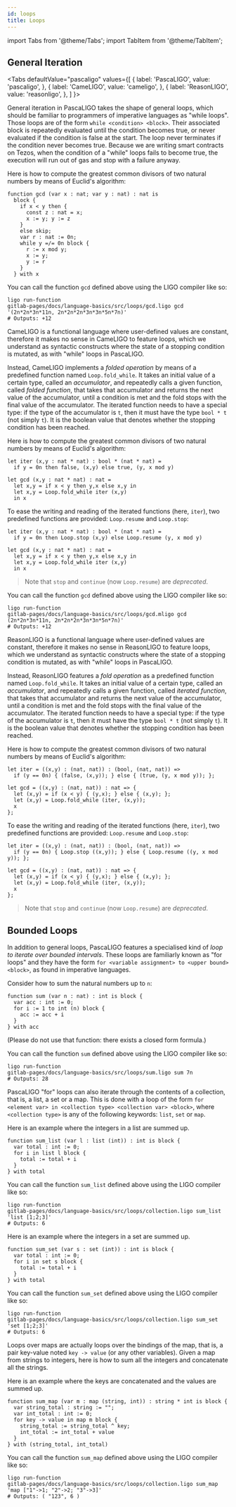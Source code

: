 ```yaml
---
id: loops
title: Loops
---
```


import Tabs from '@theme/Tabs';
import TabItem from '@theme/TabItem';

## General Iteration

<Tabs
  defaultValue="pascaligo"
  values={[
    { label: 'PascaLIGO', value: 'pascaligo', },
    { label: 'CameLIGO', value: 'cameligo', },
    { label: 'ReasonLIGO', value: 'reasonligo', },
  ]
}>

<TabItem value="pascaligo">

General iteration in PascaLIGO takes the shape of general loops, which
should be familiar to programmers of imperative languages as "while
loops". Those loops are of the form `while <condition> <block>`. Their
associated block is repeatedly evaluated until the condition becomes
true, or never evaluated if the condition is false at the start. The
loop never terminates if the condition never becomes true. Because we
are writing smart contracts on Tezos, when the condition of a "while"
loops fails to become true, the execution will run out of gas and stop
with a failure anyway.

Here is how to compute the greatest common divisors of two natural
numbers by means of Euclid's algorithm:

```pascaligo group=a
function gcd (var x : nat; var y : nat) : nat is
  block {
    if x < y then {
      const z : nat = x;
      x := y; y := z
    }
    else skip;
    var r : nat := 0n;
    while y =/= 0n block {
      r := x mod y;
      x := y;
      y := r
    }
  } with x
```

You can call the function `gcd` defined above using the LIGO compiler
like so:
```shell
ligo run-function
gitlab-pages/docs/language-basics/src/loops/gcd.ligo gcd '(2n*2n*3n*11n, 2n*2n*2n*3n*3n*5n*7n)'
# Outputs: +12
```

</TabItem>
<TabItem value="cameligo">

CameLIGO is a functional language where user-defined values are
constant, therefore it makes no sense in CameLIGO to feature loops,
which we understand as syntactic constructs where the state of a
stopping condition is mutated, as with "while" loops in PascaLIGO.

Instead, CameLIGO implements a *folded operation* by means of a
predefined function named `Loop.fold_while`. It takes an initial value
of a certain type, called an *accumulator*, and repeatedly calls a
given function, called *folded function*, that takes that
accumulator and returns the next value of the accumulator, until a
condition is met and the fold stops with the final value of the
accumulator. The iterated function needs to have a special type: if
the type of the accumulator is `t`, then it must have the type `bool *
t` (not simply `t`). It is the boolean value that denotes whether the
stopping condition has been reached.

Here is how to compute the greatest common divisors of two natural
numbers by means of Euclid's algorithm:

```cameligo group=a
let iter (x,y : nat * nat) : bool * (nat * nat) =
  if y = 0n then false, (x,y) else true, (y, x mod y)

let gcd (x,y : nat * nat) : nat =
  let x,y = if x < y then y,x else x,y in
  let x,y = Loop.fold_while iter (x,y)
  in x
```

To ease the writing and reading of the iterated functions (here,
`iter`), two predefined functions are provided: `Loop.resume` and
`Loop.stop`:

```cameligo group=a
let iter (x,y : nat * nat) : bool * (nat * nat) =
  if y = 0n then Loop.stop (x,y) else Loop.resume (y, x mod y)

let gcd (x,y : nat * nat) : nat =
  let x,y = if x < y then y,x else x,y in
  let x,y = Loop.fold_while iter (x,y)
  in x
```

> Note that `stop` and `continue` (now `Loop.resume`) are
> *deprecated*.

You can call the function `gcd` defined above using the LIGO compiler
like so:
```shell
ligo run-function
gitlab-pages/docs/language-basics/src/loops/gcd.mligo gcd (2n*2n*3n*11n, 2n*2n*2n*3n*3n*5n*7n)'
# Outputs: +12
```

</TabItem>
<TabItem value="reasonligo">

ReasonLIGO is a functional language where user-defined values are
constant, therefore it makes no sense in ReasonLIGO to feature loops,
which we understand as syntactic constructs where the state of a
stopping condition is mutated, as with "while" loops in PascaLIGO.

Instead, ReasonLIGO features a *fold operation* as a predefined
function named `Loop.fold_while`. It takes an initial value of a
certain type, called an *accumulator*, and repeatedly calls a given
function, called *iterated function*, that takes that accumulator and
returns the next value of the accumulator, until a condition is met
and the fold stops with the final value of the accumulator. The
iterated function needs to have a special type: if the type of the
accumulator is `t`, then it must have the type `bool * t` (not simply
`t`). It is the boolean value that denotes whether the stopping
condition has been reached.

Here is how to compute the greatest common divisors of two natural
numbers by means of Euclid's algorithm:

```reasonligo group=a
let iter = ((x,y) : (nat, nat)) : (bool, (nat, nat)) =>
  if (y == 0n) { (false, (x,y)); } else { (true, (y, x mod y)); };

let gcd = ((x,y) : (nat, nat)) : nat => {
  let (x,y) = if (x < y) { (y,x); } else { (x,y); };
  let (x,y) = Loop.fold_while (iter, (x,y));
  x
};
```

To ease the writing and reading of the iterated functions (here,
`iter`), two predefined functions are provided: `Loop.resume` and
`Loop.stop`:

```reasonligo group=b
let iter = ((x,y) : (nat, nat)) : (bool, (nat, nat)) =>
  if (y == 0n) { Loop.stop ((x,y)); } else { Loop.resume ((y, x mod y)); };

let gcd = ((x,y) : (nat, nat)) : nat => {
  let (x,y) = if (x < y) { (y,x); } else { (x,y); };
  let (x,y) = Loop.fold_while (iter, (x,y));
  x
};
```

> Note that `stop` and `continue` (now `Loop.resume`) are
> *deprecated*.

</TabItem>
</Tabs>

## Bounded Loops

In addition to general loops, PascaLIGO features a specialised kind of
*loop to iterate over bounded intervals*. These loops are familiarly
known as "for loops" and they have the form `for <variable assignment>
to <upper bound> <block>`, as found in imperative languages.

Consider how to sum the natural numbers up to `n`:

```pascaligo group=c
function sum (var n : nat) : int is block {
  var acc : int := 0;
  for i := 1 to int (n) block {
    acc := acc + i
  }
} with acc
```

(Please do not use that function: there exists a closed form formula.)

You can call the function `sum` defined above using the LIGO compiler
like so:
```shell
ligo run-function
gitlab-pages/docs/language-basics/src/loops/sum.ligo sum 7n
# Outputs: 28
```

PascaLIGO "for" loops can also iterate through the contents of a
collection, that is, a list, a set or a map. This is done with a loop
of the form `for <element var> in <collection type> <collection var> <block>`, 
where `<collection type>` is any of the following keywords:
`list`, `set` or `map`.

Here is an example where the integers in a list are summed up.

```pascaligo group=d
function sum_list (var l : list (int)) : int is block {
  var total : int := 0;
  for i in list l block {
    total := total + i
  }
} with total
```

You can call the function `sum_list` defined above using the LIGO compiler
like so:
```shell
ligo run-function
gitlab-pages/docs/language-basics/src/loops/collection.ligo sum_list
'list [1;2;3]'
# Outputs: 6
```

Here is an example where the integers in a set are summed up.

```pascaligo group=d
function sum_set (var s : set (int)) : int is block {
  var total : int := 0;
  for i in set s block {
    total := total + i
  }
} with total
```

You can call the function `sum_set` defined above using the LIGO compiler
like so:
```shell
ligo run-function
gitlab-pages/docs/language-basics/src/loops/collection.ligo sum_set
'set [1;2;3]'
# Outputs: 6
```

Loops over maps are actually loops over the bindings of the map, that
is, a pair key-value noted `key -> value` (or any other
variables). Given a map from strings to integers, here is how to sum
all the integers and concatenate all the strings.

Here is an example where the keys are concatenated and the values are
summed up.

```pascaligo group=d
function sum_map (var m : map (string, int)) : string * int is block {
  var string_total : string := "";
  var int_total : int := 0;
  for key -> value in map m block {
    string_total := string_total ^ key;
    int_total := int_total + value
  }
} with (string_total, int_total)
```

You can call the function `sum_map` defined above using the LIGO compiler
like so:
```shell
ligo run-function
gitlab-pages/docs/language-basics/src/loops/collection.ligo sum_map
'map ["1"->1; "2"->2; "3"->3]'
# Outputs: ( "123", 6 )
```
